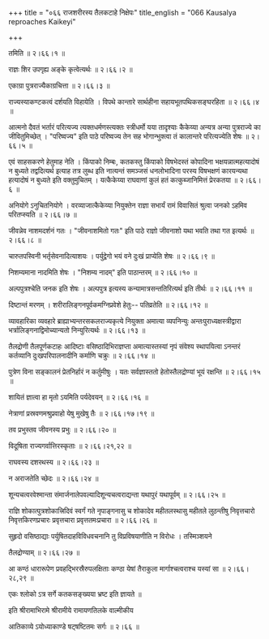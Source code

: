 +++
title = "०६६ राजशरीरस्य तैलकटाहे निक्षेपः"
title_english = "066 Kausalya reproaches Kaikeyi"

+++


तमिति  ॥  २।६६।१  ॥   

  

राज्ञः शिर उपगृह्य अङ्के कृत्वेत्यर्थः  ॥  २।६६।२  ॥   

  

एकाग्रा पुत्रराज्यैकाग्रचित्ता  ॥  २।६६।३  ॥   

  

राज्यस्याकण्टकत्वं दर्शयति विहायेति । विपथे कान्तारे सार्थहीना
सहायभूतपथिकसङ्घरहिता  ॥  २।६६।४  ॥   

  

आत्मनो दैवतं भर्तारं परित्यज्य त्यक्तधर्मणस्त्यक्तः स्त्रीधर्मो यया
तादृश्याः कैकेय्या अन्यत्र अन्या पुत्रराज्ये का जीवितुमिच्छेत् ।
"परिष्वज्य" इति पाठे परिष्वज्य तेन सह भोगान्भुक्त्वा तं कालान्तरे
परित्यज्येति शेषः  ॥  २।६६।५  ॥   

  

एवं साहसकरणे हेतुमाह नेति । किंपाको निम्बः, कतकस्तु किंपाको विषभेदस्तं
कोपादिना भक्षयन्नात्महत्यादोषं न बुध्यते तद्वदित्यर्थ इत्याह तत्र लुब्ध
इति नात्यन्तं समञ्जसं धनलोभादिना परस्य विषभक्षणं कारयन्यथा हत्यादोषं न
बुध्यते इति वक्तुमुचितम् । यत्कैकेय्या राघवाणां कुलं हतं
कत्कुब्जानिमित्तं प्रेरकतया  ॥  २।६६।६  ॥   

  

अनियोगे ऽनुचितनियोगे । वरव्याजात्कैकेय्या नियुक्तेन राज्ञा सभार्यं रामं
विवासितं श्रुत्वा जनको ऽहमिव परितप्स्यति  ॥  २।६६।७  ॥   

  

जीवन्नेव नाशमदर्शनं गतः । "जीवनाशमितो गतः" इति पाठे राज्ञो जीवनाशो यथा
भवति तथा गत इत्यर्थः  ॥  २।६६।८  ॥   

  

चारुतपस्विनी भर्तृसेवनादित्याशयः । पर्युद्वेगो भयं वने दुःखं प्राप्येति
शेषः  ॥  २।६६।९  ॥   

  

निशम्यमाना नादमिति शेषः । "निशम्य नादम्" इति पाठान्तरम्  ॥  २।६६।१० ॥   

  

अल्पपुत्रश्चेति जनक इति शेषः । अल्पपुत्र इत्यस्य
कन्यामात्रसन्ततिरित्यर्थ इति तीर्थः  ॥  २।६६।११  ॥   

  

दिष्टान्तं मरणम् । शरीरालिङ्गनपूर्वकमग्निप्रवेशे हेतुः-- पतिव्रतेति  ॥ 
२।६६।१२  ॥   

  

व्यावहारिका व्यवहारे ब्राह्याभ्यन्तरसकलराज्यकृत्ये नियुक्ता अमात्या
व्यपनिन्युः अन्तःपुराध्यक्षस्त्रीद्वारा भर्त्रालिङ्गनाद्विमोच्यान्यतो
निन्युरित्यर्थः  ॥  २।६६।१३  ॥   

  

तैलद्रोणी तैलपूर्णकटाहः आदिष्टाः वसिष्ठादिभिराज्ञप्ता अमात्यास्तस्यां
नृपं संवेश्य स्थापयित्वा ऽनन्तरं कर्तव्यानि दुःखपरिपालनादीनि कर्माणि
चक्रुः  ॥  २।६६।१४ ॥   

  

पुत्रेण विना सङ्कालनं प्रेतनिर्हारं न कर्तुमीषुः । यतः सर्वज्ञास्ततो
हेतोस्तैलद्रोण्यां भूयं रक्षन्ति  ॥  २।६६।१५  ॥   

  

शायितं ज्ञात्वा हा मृतो ऽयमिति पर्यदेवयन्  ॥  २।६६।१६  ॥   

  

नेत्राणां प्रस्रवणमश्रुप्रवाहो येषु मुखेषु तैः  ॥  २।६६।१७।१९  ॥   

  

तव प्रभुस्तव जीवनस्य प्रभुः  ॥  २।६६।२०  ॥   

  

विदूषिता राज्यगर्वात्तिरस्कृताः  ॥  २।६६।२१,२२  ॥   

  

राघवस्य दशरथस्य  ॥  २।६६।२३  ॥   

  

न अराजतेति च्छेदः  ॥  २।६६।२४  ॥   

  

शून्यचत्वरवेश्मान्ता संमार्जनालेपवल्यादिशून्यचत्वराद्यन्ता यथापुरं
यथापूर्वम्  ॥  २।६६।२५  ॥   

  

राज्ञि शोकात्पुत्रशोकात्त्रिदिवं स्वर्गं गते नृपाङ्गनासु च शोकादेव
महीतलस्थासु महीतले लुठन्तीषु निवृत्तचारो निवृत्तकिरणप्रचारः प्रवृत्तचारा
प्रवृत्ततमःप्रचारा  ॥  २।६६।२६  ॥   

  

सुहृदो वसिष्ठाद्याः पर्युषितदाहविविधवचनानि तु विप्रविषयाणीति न विरोधः ।
तस्मिञ्शयने  

तैलद्रोण्याम्  ॥  २।६६।२७  ॥   

  

आ कण्ठं धारारूपेण प्रवहद्भिरस्रैरुपलक्षिताः कण्ठा येषां तैराकुला
मार्गाश्चत्वराश्च यस्यां सा  ॥  २।६६।२८,२९  ॥   

  

एकः श्लोको ऽत्र सर्गे कतकसङ्ख्यया भ्रष्ट इति ज्ञायते  ॥   

इति श्रीरामाभिरामे श्रीरामीये रामायणतिलके वाल्मीकीय  

आतिकाव्ये ऽयोध्याकाण्डे षट्षष्टितमः सर्गः  ॥  २।६६  ॥   

  

  


